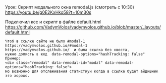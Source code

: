 Урок: Скрипт модального окна remodal.js (смотреть с 10:30)  
https://youtu.be/g0E2KxHko58?t=10m30s

Подключил ксс и скрипт в файле default.html  
https://github.com/VadymVolos/vadymvolos.github.io/blob/master/_layouts/default.html

```
Чтоб в ссылке сайте не было #modal-1  
https://vadymvolos.github.io/#modal-1  
https://vadymvolos.github.io/  и была ссылка без хвоста,  
нужно дописть в код  data-remodal-options="hashTracking: false"  
Пример:  
<div class="remodal" data-remodal-id="modal" data-remodal-options="hashTracking: false">  
Но возможно для отслеживания статистиуи когда в ссылке будет айдишник это хорошо.
```
